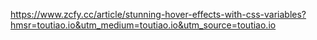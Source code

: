 https://www.zcfy.cc/article/stunning-hover-effects-with-css-variables?hmsr=toutiao.io&utm_medium=toutiao.io&utm_source=toutiao.io